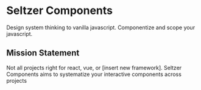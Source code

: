# Seltzer Components

Design system thinking to vanilla javascript. Componentize and scope your javascript.

## Mission Statement

Not all projects right for react, vue, or [insert new framework].
Seltzer Components aims to systematize your interactive components across projects
